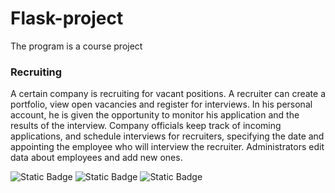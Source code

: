 # Flask-project
The program is a course project
### Recruiting
A certain company is recruiting for vacant positions. A recruiter can create a portfolio, view open vacancies and register for interviews. In his personal account, he is given the opportunity to monitor his application and the results of the interview.
Company officials keep track of incoming applications, and schedule interviews for recruiters, specifying the date and appointing the employee who will interview the recruiter.
Administrators edit data about employees and add new ones.

![Static Badge](https://img.shields.io/badge/Python-3.11.4-green)
![Static Badge](https://img.shields.io/badge/MySql-8.0.31-green)
![Static Badge](https://img.shields.io/badge/Flask-2.3.2-green)
